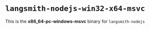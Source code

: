 # `langsmith-nodejs-win32-x64-msvc`

This is the **x86_64-pc-windows-msvc** binary for `langsmith-nodejs`
